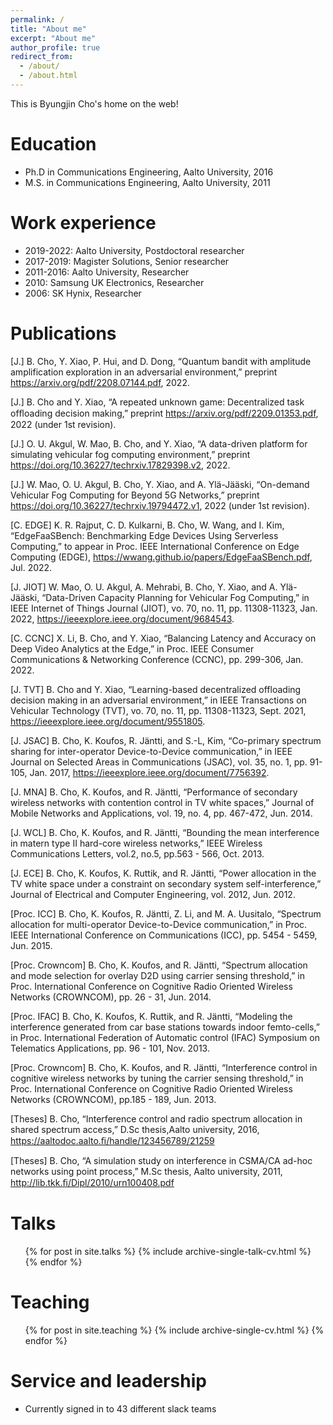 ```yaml
---
permalink: /
title: "About me"
excerpt: "About me"
author_profile: true
redirect_from: 
  - /about/
  - /about.html
---
```


This is Byungjin Cho's home on the web!
 
Education
======
* Ph.D in Communications Engineering, Aalto University, 2016
* M.S. in Communications Engineering, Aalto University, 2011 

Work experience
======
* 2019-2022: Aalto University, Postdoctoral researcher
* 2017-2019: Magister Solutions, Senior researcher
* 2011-2016: Aalto University, Researcher
* 2010: Samsung UK Electronics, Researcher
* 2006: SK Hynix, Researcher
  
Publications
======


[J.] B. Cho, Y. Xiao, P. Hui, and D. Dong, “Quantum bandit with amplitude amplification exploration in an adversarial environment,”  preprint https://arxiv.org/pdf/2208.07144.pdf, 2022.

[J.] B. Cho and Y. Xiao, “A repeated unknown game: Decentralized task ofﬂoading decision making,” preprint https://arxiv.org/pdf/2209.01353.pdf, 2022 (under 1st revision).

[J.] O. U. Akgul, W. Mao, B. Cho, and Y. Xiao, “A data-driven platform for simulating vehicular fog computing environment,” preprint https://doi.org/10.36227/techrxiv.17829398.v2, 2022.

[J.] W. Mao, O. U. Akgul, B. Cho, Y. Xiao, and A. Ylä-Jääski, “On-demand Vehicular Fog Computing for Beyond 5G Networks,” preprint https://doi.org/10.36227/techrxiv.19794472.v1, 2022 (under 1st revision).

[C. EDGE] K. R. Rajput, C. D. Kulkarni, B. Cho, W. Wang, and I. Kim, “EdgeFaaSBench: Benchmarking Edge Devices Using Serverless Computing,” to appear in Proc. IEEE International Conference on Edge Computing (EDGE), https://wwang.github.io/papers/EdgeFaaSBench.pdf, Jul. 2022. 

[J. JIOT] W. Mao, O. U. Akgul, A. Mehrabi, B. Cho, Y. Xiao, and A. Ylä-Jääski, “Data-Driven Capacity Planning for Vehicular Fog Computing,” in IEEE Internet of Things Journal (JIOT), vo. 70, no. 11, pp. 11308-11323, Jan. 2022, https://ieeexplore.ieee.org/document/9684543.

[C. CCNC] X. Li, B. Cho, and Y. Xiao, “Balancing Latency and Accuracy on Deep Video Analytics at the Edge,” in Proc. IEEE Consumer Communications & Networking Conference (CCNC), pp. 299-306, Jan. 2022.

[J. TVT] B. Cho and Y. Xiao, “Learning-based decentralized offloading decision making in an adversarial environment,” in IEEE Transactions on Vehicular Technology (TVT), vo. 70, no. 11, pp. 11308-11323, Sept. 2021, https://ieeexplore.ieee.org/document/9551805.

[J. JSAC] B. Cho, K. Koufos, R. Jäntti, and S.-L, Kim, “Co-primary spectrum sharing for inter-operator Device-to-Device communication,” in IEEE Journal on Selected Areas in Communications (JSAC), vol. 35, no. 1, pp. 91-105, Jan. 2017, https://ieeexplore.ieee.org/document/7756392.

[J. MNA] B. Cho, K. Koufos, and R. Jäntti, “Performance of secondary wireless networks with contention control in TV white spaces,” Journal of Mobile Networks and Applications, vol. 19, no. 4, pp. 467-472, Jun. 2014.

[J. WCL] B. Cho, K. Koufos, and R. Jäntti, “Bounding the mean interference in matern type II hard-core wireless networks,” IEEE Wireless Communications Letters, vol.2, no.5, pp.563 - 566, Oct. 2013.

[J. ECE] B. Cho, K. Koufos, K. Ruttik, and R. Jäntti, “Power allocation in the TV white space under a constraint on secondary system self-interference,” Journal of Electrical and Computer Engineering, vol. 2012, Jun. 2012.


[Proc. ICC] B. Cho, K. Koufos, R. Jäntti, Z. Li, and M. A. Uusitalo, “Spectrum allocation for multi-operator Device-to-Device communication,” in Proc. IEEE International Conference on Communications (ICC), pp. 5454 - 5459, Jun. 2015.

[Proc. Crowncom] B. Cho, K. Koufos, and R. Jäntti, “Spectrum allocation and mode selection for overlay D2D using carrier sensing threshold,” in Proc. International Conference on Cognitive Radio Oriented Wireless Networks (CROWNCOM), pp. 26 - 31, Jun. 2014.

[Proc. IFAC] B. Cho, K. Koufos, K. Ruttik, and R. Jäntti, “Modeling the interference generated from car base stations towards indoor femto-cells,” in Proc. International Federation of Automatic control (IFAC) Symposium on Telematics Applications, pp. 96 - 101, Nov. 2013.

[Proc. Crowncom] B. Cho, K. Koufos, and R. Jäntti, “Interference control in cognitive wireless networks by tuning the carrier sensing threshold,” in Proc. International Conference on Cognitive Radio Oriented Wireless Networks (CROWNCOM), pp.185 - 189, Jun. 2013.  
 
[Theses] B. Cho, “Interference control and radio spectrum allocation in shared spectrum access,” D.Sc thesis,Aalto university, 2016, https://aaltodoc.aalto.ﬁ/handle/123456789/21259

[Theses] B. Cho, “A simulation study on interference in CSMA/CA ad-hoc networks using point process,” M.Sc thesis, Aalto university, 2011, http://lib.tkk.ﬁ/Dipl/2010/urn100408.pdf



  
Talks
======
  <ul>{% for post in site.talks %}
    {% include archive-single-talk-cv.html %}
  {% endfor %}</ul>
  
Teaching
======
  <ul>{% for post in site.teaching %}
    {% include archive-single-cv.html %}
  {% endfor %}</ul>
  
Service and leadership
======
* Currently signed in to 43 different slack teams
